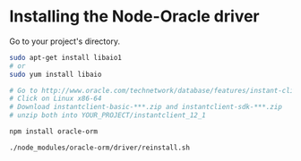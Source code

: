 Installing the Node-Oracle driver
=================================

Go to your project's directory.

```bash
sudo apt-get install libaio1
# or
sudo yum install libaio

# Go to http://www.oracle.com/technetwork/database/features/instant-client/index-097480.html
# Click on Linux x86-64
# Download instantclient-basic-***.zip and instantclient-sdk-***.zip
# unzip both into YOUR_PROJECT/instantclient_12_1

npm install oracle-orm

./node_modules/oracle-orm/driver/reinstall.sh
```
